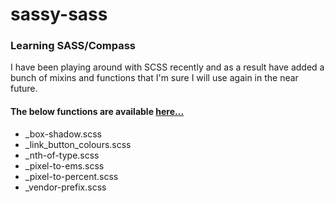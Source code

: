 # sassy-sass
### Learning SASS/Compass

I have been playing around with SCSS recently and as a result have added a bunch of mixins and functions
that I'm sure I will use again in the near future.

#### The below functions are available [here...](https://github.com/aaronsummers/sassy-sass/tree/master/sass/usefull-mixins-functions)

* _box-shadow.scss
* _link_button_colours.scss
* _nth-of-type.scss
* _pixel-to-ems.scss
* _pixel-to-percent.scss
* _vendor-prefix.scss
